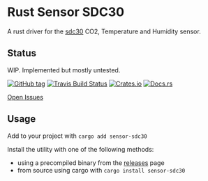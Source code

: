 # Rust Sensor SDC30

A rust driver for the [sdc30](https://www.sensirion.com/en/environmental-sensors/carbon-dioxide-sensors-co2/) CO2, Temperature and Humidity sensor.

## Status

WIP. Implemented but mostly untested.

[![GitHub tag](https://img.shields.io/github/tag/ryankurte/rust-sensor-sdc30.svg)](https://github.com/ryankurte/rust-sensor-sdc30)
[![Travis Build Status](https://travis-ci.com/ryankurte/rust-sensor-sdc30.svg?branch=master)](https://travis-ci.com/ryankurte/rust-sensor-sdc30)
[![Crates.io](https://img.shields.io/crates/v/sensor-sdc30.svg)](https://crates.io/crates/sensor-sdc30)
[![Docs.rs](https://docs.rs/sensor-sdc30/badge.svg)](https://docs.rs/sensor-sdc30)

[Open Issues](https://github.com/ryankurte/rust-sensor-sdc30/issues)

## Usage

Add to your project with `cargo add sensor-sdc30`

Install the utility with one of the following methods:

- using a precompiled binary from the [releases](https://github.com/ryankurte/rust-sensor-sdc30/releases/) page
- from source using cargo with `cargo install sensor-sdc30`
